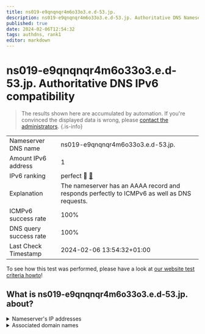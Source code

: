 ```yaml
---
title: ns019-e9qnqnqr4m6o33o3.e.d-53.jp.
description: ns019-e9qnqnqr4m6o33o3.e.d-53.jp. Authoritative DNS Nameserver IPv6 compatibility
published: true
date: 2024-02-06T12:54:32
tags: authdns, rank1
editor: markdown
---
```


# ns019-e9qnqnqr4m6o33o3.e.d-53.jp. Authoritative DNS IPv6 compatibility

> The results shown here are accumulated by automation. If you're convinced the displayed data is wrong, please [contact the administrators](/howto/chat). 
{.is-info}




|   |   |
| - | - |
| Nameserver DNS name | ns019-e9qnqnqr4m6o33o3.e.d-53.jp.
| Amount IPv6 address | 1
| IPv6 ranking | perfect :1st_place_medal: [🔗](/howto/ranking) |
| Explanation | The nameserver has an AAAA record and responds perfectly to ICMPv6 as well as DNS requests. |
| ICMPv6 success rate | 100%|
| DNS query success rate | 100% |
| Last Check Timestamp | 2024-02-06 13:54:32+01:00 |

To see how this test was performed, please have a look at [our website test criteria howto](/howto/testcriteria/authdns)!


## What is ns019-e9qnqnqr4m6o33o3.e.d-53.jp. about?




<details>
<summary>Nameserver's IP addresses</summary>

2001:240:bb81::29:1110

</details>



<details>
<summary>Associated domain names</summary>

www.nochubank.or.jp

</details>
